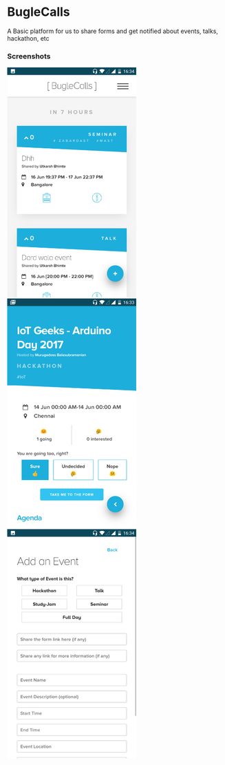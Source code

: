 # BugleCalls
A Basic platform for us to share forms and get notified about events, talks, hackathon, etc

### Screenshots

<img src="docs/images/Screenshot_20170615-163405.png" width="300"> <img src="docs/images/Screenshot_20170615-163356.png" width="300"> <img src="docs/images/Screenshot_20170615-163413.png" width="300">
